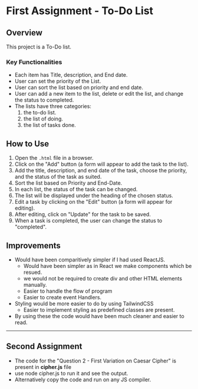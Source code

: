 # First Assignment - To-Do List

## Overview

This project is a To-Do list.

### Key Functionalities

- Each item has Title, description, and End date.
- User can set the priority of the List.
- User can sort the list based on priority and end date.
- User can add a new item to the list, delete or edit the list, and change the status to completed.
- The lists have three categories:
  1. the to-do list.
  2. the list of doing.
  3. the list of tasks done.

## How to Use

1. Open the `.html` file in a browser.
2. Click on the "Add" button (a form will appear to add the task to the list).
3. Add the title, description, and end date of the task, choose the priority, and the status of the task as suited.
4. Sort the list based on Priority and End-Date.
5. In each list, the status of the task can be changed.
6. The list will be displayed under the heading of the chosen status.
7. Edit a task by clicking on the "Edit" button (a form will appear for editing).
8. After editing, click on "Update" for the task to be saved.
9. When a task is completed, the user can change the status to "completed".

## Improvements
- Would have been comparitively simpler if I had used ReactJS.
   - Would have been simpler as in React we make components which be resued.
   - we would not be required to create div and other HTML elements manually.
   - Easier to handle the flow of program
   - Easier to create event Handlers.
- Styling would be more easier to do by using TailwindCSS
  - Easier to implement styling as predefined classes are present.
- By using these the code would have been much cleaner and easier to read.


------------------------------------------------------------------------

## Second Assignment

- The code for the "Question 2 - First Variation on Caesar Cipher" is present in **cipher.js** file
- use node cipher.js to run it and see the output.
- Alternatively copy the code and run on any JS compiler.



